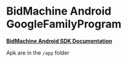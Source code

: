 # BidMachine Android GoogleFamilyProgram

__[BidMachine Android SDK Documentation](https://docs.bidmachine.io/docs/in-house-mediation)__

Apk are in the ```/app``` folder